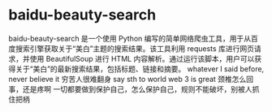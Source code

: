 # baidu-beauty-search
baidu-beauty-search 是一个使用 Python 编写的简单网络爬虫工具，用于从百度搜索引擎获取关于“美白”主题的搜索结果。该工具利用 requests 库进行网页请求，并使用 BeautifulSoup 进行 HTML 内容解析。通过运行该脚本，用户可以获得关于“美白”的最新搜索结果，包括标题、链接和摘要。
whatever I said before, never believe it
穷苦人很难翻身
say sth to world web 3 is great
颈椎怎么回事，还是疼啊
一切都要做到保护自己，怎么保护自己，规则不能破坏，别被人抓住把柄
